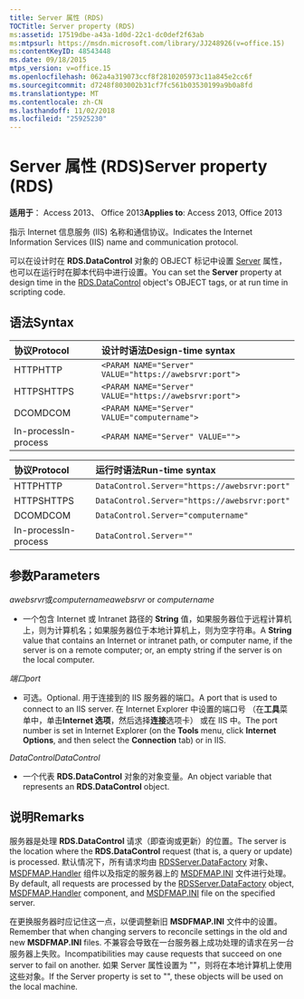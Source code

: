 ```yaml
---
title: Server 属性 (RDS)
TOCTitle: Server property (RDS)
ms:assetid: 17519dbe-a43a-1d0d-22c1-dc0def2f63ab
ms:mtpsurl: https://msdn.microsoft.com/library/JJ248926(v=office.15)
ms:contentKeyID: 48543448
ms.date: 09/18/2015
mtps_version: v=office.15
ms.openlocfilehash: 062a4a319073ccf8f2810205973c11a845e2cc6f
ms.sourcegitcommit: d7248f803002b31cf7fc561b03530199a9b0a8fd
ms.translationtype: MT
ms.contentlocale: zh-CN
ms.lasthandoff: 11/02/2018
ms.locfileid: "25925230"
---
```

# <a name="server-property-rds"></a><span data-ttu-id="42159-102">Server 属性 (RDS)</span><span class="sxs-lookup"><span data-stu-id="42159-102">Server property (RDS)</span></span>


<span data-ttu-id="42159-103">**适用于**： Access 2013、 Office 2013</span><span class="sxs-lookup"><span data-stu-id="42159-103">**Applies to**: Access 2013, Office 2013</span></span>

<span data-ttu-id="42159-104">指示 Internet 信息服务 (IIS) 名称和通信协议。</span><span class="sxs-lookup"><span data-stu-id="42159-104">Indicates the Internet Information Services (IIS) name and communication protocol.</span></span>

<span data-ttu-id="42159-105">可以在设计时在 **RDS.DataControl** 对象的 OBJECT 标记中设置 [Server](datacontrol-object-rds.md) 属性，也可以在运行时在脚本代码中进行设置。</span><span class="sxs-lookup"><span data-stu-id="42159-105">You can set the **Server** property at design time in the [RDS.DataControl](datacontrol-object-rds.md) object's OBJECT tags, or at run time in scripting code.</span></span>

## <a name="syntax"></a><span data-ttu-id="42159-106">语法</span><span class="sxs-lookup"><span data-stu-id="42159-106">Syntax</span></span>

|<span data-ttu-id="42159-107">协议</span><span class="sxs-lookup"><span data-stu-id="42159-107">Protocol</span></span>|<span data-ttu-id="42159-108">设计时语法</span><span class="sxs-lookup"><span data-stu-id="42159-108">Design-time syntax</span></span>|
|:-------|:-----------------|
|<span data-ttu-id="42159-109">HTTP</span><span class="sxs-lookup"><span data-stu-id="42159-109">HTTP</span></span>|`<PARAM NAME="Server" VALUE="https://awebsrvr:port">`|
|<span data-ttu-id="42159-110">HTTPS</span><span class="sxs-lookup"><span data-stu-id="42159-110">HTTPS</span></span>|`<PARAM NAME="Server" VALUE="https://awebsrvr:port">`|
|<span data-ttu-id="42159-111">DCOM</span><span class="sxs-lookup"><span data-stu-id="42159-111">DCOM</span></span>|`<PARAM NAME="Server" VALUE="computername">`|
|<span data-ttu-id="42159-112">In-process</span><span class="sxs-lookup"><span data-stu-id="42159-112">In-process</span></span>|`<PARAM NAME="Server" VALUE="">`|


|<span data-ttu-id="42159-113">协议</span><span class="sxs-lookup"><span data-stu-id="42159-113">Protocol</span></span>|<span data-ttu-id="42159-114">运行时语法</span><span class="sxs-lookup"><span data-stu-id="42159-114">Run-time syntax</span></span>|
|:-------|:--------------|
|<span data-ttu-id="42159-115">HTTP</span><span class="sxs-lookup"><span data-stu-id="42159-115">HTTP</span></span>|`DataControl.Server="https://awebsrvr:port"`|
|<span data-ttu-id="42159-116">HTTPS</span><span class="sxs-lookup"><span data-stu-id="42159-116">HTTPS</span></span>|`DataControl.Server="https://awebsrvr:port"`|
|<span data-ttu-id="42159-117">DCOM</span><span class="sxs-lookup"><span data-stu-id="42159-117">DCOM</span></span>|`DataControl.Server="computername"`|
|<span data-ttu-id="42159-118">In-process</span><span class="sxs-lookup"><span data-stu-id="42159-118">In-process</span></span>|`DataControl.Server=""`|


## <a name="parameters"></a><span data-ttu-id="42159-119">参数</span><span class="sxs-lookup"><span data-stu-id="42159-119">Parameters</span></span>

<span data-ttu-id="42159-120">*awebsrvr*或*computername*</span><span class="sxs-lookup"><span data-stu-id="42159-120">*awebsrvr* or *computername*</span></span>

- <span data-ttu-id="42159-121">一个包含 Internet 或 Intranet 路径的 **String** 值，如果服务器位于远程计算机上，则为计算机名；如果服务器位于本地计算机上，则为空字符串。</span><span class="sxs-lookup"><span data-stu-id="42159-121">A **String** value that contains an Internet or intranet path, or computer name, if the server is on a remote computer; or, an empty string if the server is on the local computer.</span></span>

<span data-ttu-id="42159-122">*端口*</span><span class="sxs-lookup"><span data-stu-id="42159-122">*port*</span></span>

- <span data-ttu-id="42159-123">可选。</span><span class="sxs-lookup"><span data-stu-id="42159-123">Optional.</span></span> <span data-ttu-id="42159-124">用于连接到的 IIS 服务器的端口。</span><span class="sxs-lookup"><span data-stu-id="42159-124">A port that is used to connect to an IIS server.</span></span> <span data-ttu-id="42159-125">在 Internet Explorer 中设置的端口号 （在**工具**菜单中，单击**Internet 选项**，然后选择**连接**选项卡） 或在 IIS 中。</span><span class="sxs-lookup"><span data-stu-id="42159-125">The port number is set in Internet Explorer (on the **Tools** menu, click **Internet Options**, and then select the **Connection** tab) or in IIS.</span></span>

<span data-ttu-id="42159-126">*DataControl*</span><span class="sxs-lookup"><span data-stu-id="42159-126">*DataControl*</span></span>

- <span data-ttu-id="42159-127">一个代表 **RDS.DataControl** 对象的对象变量。</span><span class="sxs-lookup"><span data-stu-id="42159-127">An object variable that represents an **RDS.DataControl** object.</span></span>

## <a name="remarks"></a><span data-ttu-id="42159-128">说明</span><span class="sxs-lookup"><span data-stu-id="42159-128">Remarks</span></span>

<span data-ttu-id="42159-129">服务器是处理 **RDS.DataControl** 请求（即查询或更新）的位置。</span><span class="sxs-lookup"><span data-stu-id="42159-129">The server is the location where the **RDS.DataControl** request (that is, a query or update) is processed.</span></span> <span data-ttu-id="42159-130">默认情况下，所有请求均由 [RDSServer.DataFactory](datafactory-object-rdsserver.md) 对象、 [MSDFMAP.Handler](datafactory-customization.md) 组件以及指定的服务器上的 [MSDFMAP.INI](understanding-the-customization-file.md) 文件进行处理。</span><span class="sxs-lookup"><span data-stu-id="42159-130">By default, all requests are processed by the [RDSServer.DataFactory](datafactory-object-rdsserver.md) object, [MSDFMAP.Handler](datafactory-customization.md) component, and [MSDFMAP.INI](understanding-the-customization-file.md) file on the specified server.</span></span> 

<span data-ttu-id="42159-131">在更换服务器时应记住这一点，以便调整新旧 **MSDFMAP.INI** 文件中的设置。</span><span class="sxs-lookup"><span data-stu-id="42159-131">Remember that when changing servers to reconcile settings in the old and new **MSDFMAP.INI** files.</span></span> <span data-ttu-id="42159-132">不兼容会导致在一台服务器上成功处理的请求在另一台服务器上失败。</span><span class="sxs-lookup"><span data-stu-id="42159-132">Incompatibilities may cause requests that succeed on one server to fail on another.</span></span> <span data-ttu-id="42159-133">如果 Server 属性设置为 ""，则将在本地计算机上使用这些对象。</span><span class="sxs-lookup"><span data-stu-id="42159-133">If the Server property is set to "", these objects will be used on the local machine.</span></span>

